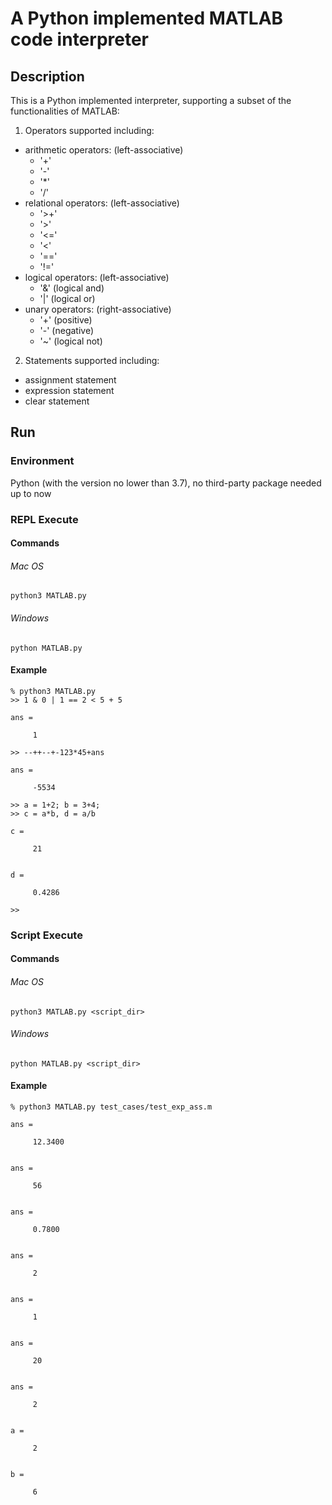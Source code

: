 # A Python implemented MATLAB code interpreter

## Description
This is a Python implemented interpreter, 
supporting a subset of the functionalities of MATLAB:
1. Operators supported including:
  - arithmetic operators: (left-associative)
    - '+'
    - '-'
    - '*'
    - '/'
  - relational operators: (left-associative)
    - '>+' 
    - '>'
    - '<='
    - '<'
    - '=='
    - '!='
  - logical operators: (left-associative)
    - '&' (logical and)
    - '|' (logical or)
  - unary operators: (right-associative)
    - '+' (positive)
    - '-' (negative)
    - '~' (logical not)
    
2. Statements supported including:
  - assignment statement
  - expression statement
  - clear statement

## Run
### Environment
Python (with the version no lower than 3.7), 
no third-party package needed up to now

### REPL Execute
#### Commands
###### Mac OS
```shell
python3 MATLAB.py
```
###### Windows
```shell
python MATLAB.py
```
#### Example
```
% python3 MATLAB.py
>> 1 & 0 | 1 == 2 < 5 + 5

ans =

     1

>> --++--+-123*45+ans

ans =

     -5534

>> a = 1+2; b = 3+4;
>> c = a*b, d = a/b

c =

     21


d =

     0.4286

>> 
```

### Script Execute
#### Commands
###### Mac OS
```shell
python3 MATLAB.py <script_dir>
```
###### Windows
```shell
python MATLAB.py <script_dir>
```
#### Example
```
% python3 MATLAB.py test_cases/test_exp_ass.m

ans =

     12.3400


ans =

     56


ans =

     0.7800


ans =

     2


ans =

     1


ans =

     20


ans =

     2


a =

     2


b =

     6

```